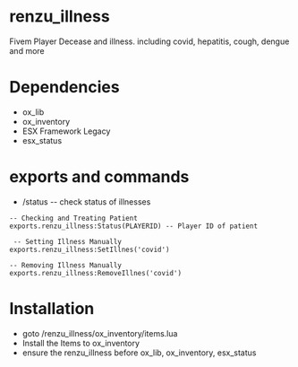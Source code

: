 # renzu_illness
Fivem Player Decease and illness. including covid, hepatitis, cough, dengue and more

# Dependencies
- ox_lib
- ox_inventory
- ESX Framework Legacy
- esx_status

# exports and commands
- /status -- check status of illnesses
 ```
 -- Checking and Treating Patient
 exports.renzu_illness:Status(PLAYERID) -- Player ID of patient
 
  -- Setting Illness Manually
 exports.renzu_illness:SetIllnes('covid')

 -- Removing Illness Manually
 exports.renzu_illness:RemoveIllnes('covid')
 ``` 

# Installation
- goto /renzu_illness/ox_inventory/items.lua
- Install the Items to ox_inventory
- ensure the renzu_illness before ox_lib, ox_inventory, esx_status
